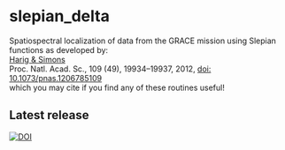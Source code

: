 # slepian_delta
Spatiospectral localization of data from the GRACE mission using Slepian functions as developed by:<br>
<a href="http://polarice.princeton.edu">Harig &amp; Simons</a><br>
Proc. Natl. Acad. Sc., 109 (49), 19934–19937, 2012, <a href="http://dx.doi.org/10.1073/pnas.1206785109">doi: 10.1073/pnas.1206785109</a><br>
which you may cite if you find any of these routines useful! 

## Latest release
[![DOI](https://zenodo.org/badge/6548/csdms-contrib/slepian_delta.svg)](https://zenodo.org/badge/latestdoi/6548/csdms-contrib/slepian_delta)
